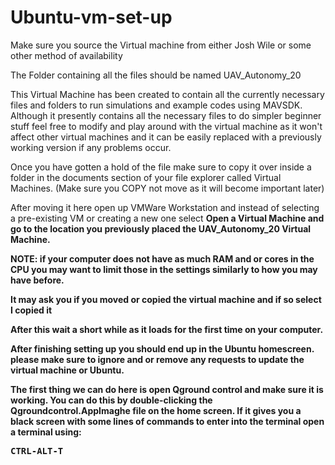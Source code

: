 # Ubuntu-vm-set-up

Make sure you source the Virtual machine from either Josh Wile or some other method of availability

The Folder containing all the files should be named UAV_Autonomy_20

This Virtual Machine has been created to contain all the currently necessary files and folders to run simulations and example codes using MAVSDK. Although it presently contains all the necessary files to do simpler beginner stuff feel free to modify and play around with the virtual machine as it won't affect other virtual machines and it can be easily replaced with a previously working version if any problems occur.

Once you have gotten a hold of the file make sure to copy it over inside a folder in the documents section of your file explorer called Virtual Machines. (Make sure you COPY not move as it will become important later)

After moving it here open up VMWare Workstation and instead of selecting a pre-existing VM or creating a new one select <b>Open a Virtual Machine<b> and go to the location you previously placed the UAV_Autonomy_20 Virtual Machine.

NOTE: if your computer does not have as much RAM and or cores in the CPU you may want to limit those in the settings similarly to how you may have before.

It may ask you if you moved or copied the virtual machine and if so select <b>I copied it<b>

After this wait a short while as it loads for the first time on your computer.

After finishing setting up you should end up in the Ubuntu homescreen. please make sure to ignore and or remove any requests to update the virtual machine or Ubuntu.

The first thing we can do here is open Qground control and make sure it is working. You can do this by double-clicking the Qgroundcontrol.AppImaghe file on the home screen. If it gives you a black screen with some lines of commands to enter into the terminal open a terminal using:

<pre>CTRL-ALT-T<pre>



















